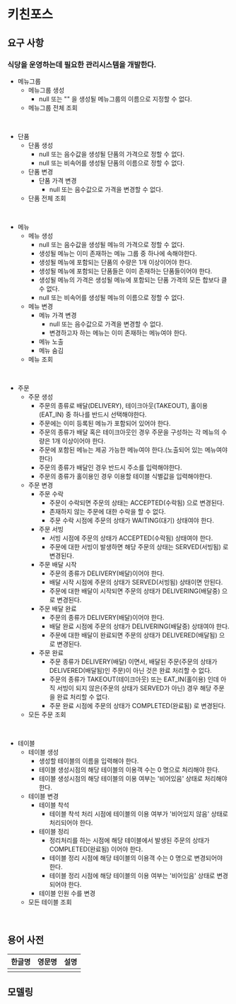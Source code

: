 # 키친포스

## 요구 사항

### 식당을 운영하는데 필요한 관리시스템을 개발한다.

- 메뉴그룹
  - 메뉴그룹 생성
    - null 또는 "" 을 생성될 메뉴그룹의 이름으로 지정할 수 없다.
  - 메뉴그룹 전체 조회

<br>

- 단품
  - 단품 생성
    - null 또는 음수값을 생성될 단품의 가격으로 정할 수 없다.
    - null 또는 비속어를 생성될 단품의 이름으로 정할 수 없다.
  - 단품 변경
    - 단품 가격 변경
      - null 또는 음수값으로 가격을 변경할 수 없다.
  - 단품 전체 조회

<br>

- 메뉴
  - 메뉴 생성
    - null 또는 음수값을 생성될 메뉴의 가격으로 정할 수 없다.
    - 생성될 메뉴는 이미 존재하는 메뉴 그룹 중 하나에 속해야한다.
    - 생성될 메뉴에 포함되는 단품의 수량은 1개 이상이어야 한다.
    - 생성될 메뉴에 포함되는 단품들은 이미 존재하는 단품들이어야 한다.
    - 생성될 메뉴의 가격은 생성될 메뉴에 포함되는 단품 가격의 모든 합보다 클 수 없다.
    - null 또는 비속어를 생성될 메뉴의 이름으로 정할 수 없다.
  - 메뉴 변경
    - 메뉴 가격 변경
      - null 또는 음수값으로 가격을 변경할 수 없다.
      - 변경하고자 하는 메뉴는 이미 존재하는 메뉴여야 한다.
    - 메뉴 노출
    - 메뉴 숨김
  - 메뉴 조회

<br>

- 주문
    - 주문 생성 
      - 주문의 종류로 배달(DELIVERY), 테이크아웃(TAKEOUT), 홀이용(EAT_IN) 중 하나를 반드시 선택해야한다. 
      - 주문에는 이미 등록된 메뉴가 포함되어 있어야 한다.
      - 주문의 종류가 배달 혹은 테이크아웃인 경우 주문을 구성하는 각 메뉴의 수량은 1개 이상이어야 한다.   
      - 주문에 포함된 메뉴는 제공 가능한 메뉴여야 한다.(노출되어 있는 메뉴여야 한다)
      - 주문의 종류가 배달인 경우 반드시 주소를 입력해야한다. 
      - 주문의 종류가 홀이용인 경우 이용할 테이블 식별값을 입력해야한다.
    - 주문 변경
      - 주문 수락
        - 주문이 수락되면 주문의 상태는 ACCEPTED(수락됨) 으로 변경된다.
        - 존재하지 않는 주문에 대한 수락을 할 수 없다.
        - 주문 수락 시점에 주문의 상태가 WAITING(대기) 상태여야 한다.
      - 주문 서빙
        - 서빙 시점에 주문의 상태가 ACCEPTED(수락됨) 상태여야 한다.
        - 주문에 대한 서빙이 발생하면 해당 주문의 상태는 SERVED(서빙됨) 로 변경된다.
      - 주문 배달 시작
        - 주문의 종류가 DELIVERY(배달)이어야 한다.
        - 배달 시작 시점에 주문의 상태가 SERVED(서빙됨) 상태이면 안된다.
        - 주문에 대한 배달이 시작되면 주문의 상태가 DELIVERING(배달중) 으로 변경된다.
      - 주문 배달 완료
        - 주문의 종류가 DELIVERY(배달)이어야 한다.
        - 배달 완료 시점에 주문의 상태가 DELIVERING(배달중) 상태여야 한다.
        - 주문에 대한 배달이 완료되면 주문의 상태가 DELIVERED(배달됨) 으로 변경된다.
      - 주문 완료
        - 주문 종류가 DELIVERY(배달) 이면서, 배달된 주문(주문의 상태가 DELIVERED(배달됨)인 주문)이 아닌 것은 완료 처리할 수 없다.
        - 주문의 종류가 TAKEOUT(테이크아웃) 또는 EAT_IN(홀이용) 인데 아직 서빙이 되지 않은(주문의 상태가 SERVED가 아닌) 경우 해당 주문을 완료 처리할 수 없다.
        - 주문 완료 시점에 주문의 상태가 COMPLETED(완료됨) 로 변경된다.
    - 모든 주문 조회

<br>

- 테이블
    - 테이블 생성 
      - 생성할 테이블의 이름을 입력해야 한다.
      - 테이블 생성시점의 해당 테이블의 이용객 수는 0 명으로 처리해야 한다.
      - 테이블 생성시점의 해당 테이블의 이용 여부는 '비어있음' 상태로 처리해야 한다.
    - 테이블 변경
      - 테이블 착석
        - 테이블 착석 처리 시점에 테이블의 이용 여부가 '비어있지 않음' 상태로 처리되어야 한다.
      - 테이블 정리
        - 정리처리를 하는 시점에 해당 테이블에서 발생된 주문의 상태가 COMPLETED(완료됨) 이어야 한다.
        - 테이블 정리 시점에 해당 테이블의 이용객 수는 0 명으로 변경되어야 한다.
        - 테이블 정리 시점에 해당 테이블의 이용 여부는 '비어있음' 상태로 변경 되어야 한다.
      - 테이블 인원 수를 변경
    - 모든 테이블 조회

<br>

## 용어 사전

| 한글명 | 영문명 | 설명 |
| --- | --- | --- |
|  |  |  |

## 모델링
